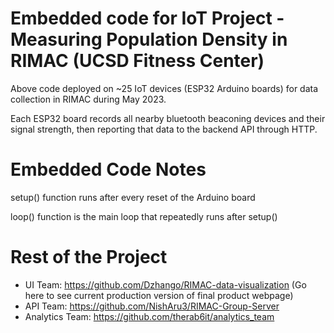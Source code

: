 # Embedded code for IoT Project - Measuring Population Density in RIMAC (UCSD Fitness Center)
Above code deployed on ~25 IoT devices (ESP32 Arduino boards) for data collection in RIMAC during May 2023.

Each ESP32 board records all nearby bluetooth beaconing devices and their signal strength, then reporting that data to the backend API through HTTP.

# Embedded Code Notes
setup() function runs after every reset of the Arduino board

loop() function is the main loop that repeatedly runs after setup()

# Rest of the Project
- UI Team: https://github.com/Dzhango/RIMAC-data-visualization (Go here to see current production version of final product webpage)
- API Team: https://github.com/NishAru3/RIMAC-Group-Server
- Analytics Team: https://github.com/therab6it/analytics_team

